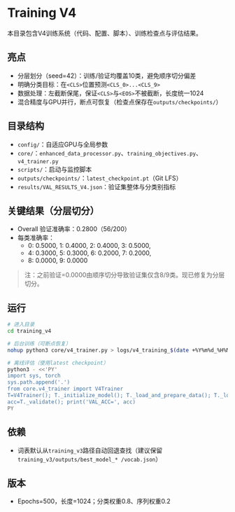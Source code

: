 # Training V4

本目录包含V4训练系统（代码、配置、脚本）、训练检查点与评估结果。

## 亮点
- 分层划分（seed=42）：训练/验证均覆盖10类，避免顺序切分偏差
- 明确分类目标：在`<CLS>`位置预测`<CLS_0>...<CLS_9>`
- 数据处理：左截断保尾，保证`<CLS>`与`<EOS>`不被截断，长度统一1024
- 混合精度与GPU并行，断点可恢复（检查点保存在`outputs/checkpoints/`）

## 目录结构
- `config/`：自适应GPU与全局参数
- `core/`：`enhanced_data_processor.py`、`training_objectives.py`、`v4_trainer.py`
- `scripts/`：启动与监控脚本
- `outputs/checkpoints/`：`latest_checkpoint.pt`（Git LFS）
- `results/VAL_RESULTS_V4.json`：验证集整体与分类别指标

## 关键结果（分层切分）
- Overall 验证准确率：0.2800（56/200）
- 每类准确率：
  - 0: 0.5000, 1: 0.4000, 2: 0.4000, 3: 0.5000,
  - 4: 0.3000, 5: 0.3000, 6: 0.2000, 7: 0.2000,
  - 8: 0.0000, 9: 0.0000

> 注：之前验证=0.0000由顺序切分导致验证集仅含8/9类。现已修复为分层切分。

## 运行
```bash
# 进入目录
cd training_v4

# 后台训练（可断点恢复）
nohup python3 core/v4_trainer.py > logs/v4_training_$(date +%Y%m%d_%H%M%S).log 2>&1 &

# 离线评估（使用latest checkpoint）
python3 - <<'PY'
import sys, torch
sys.path.append('.')
from core.v4_trainer import V4Trainer
T=V4Trainer(); T._initialize_model(); T._load_and_prepare_data(); T._load_checkpoint();
acc=T._validate(); print('VAL_ACC=', acc)
PY
```

## 依赖
- 词表默认从`training_v3`路径自动回退查找（建议保留`training_v3/outputs/best_model_* /vocab.json`）

## 版本
- Epochs=500，长度=1024；分类权重0.8、序列权重0.2

